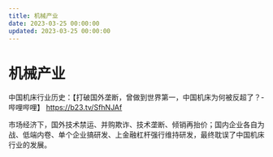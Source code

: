 ```yaml
---
title: 机械产业
date: 2023-03-25 00:00:00
updated: 2023-03-25 00:00:00
---
```


# 机械产业

中国机床行业历史：【打破国外垄断，曾做到世界第一，中国机床为何被反超了？-哔哩哔哩】 https://b23.tv/SfhNJAf

市场经济下，国外技术禁运、并购欺诈、技术垄断、倾销再抬价；国内企业各自为战、低端内卷、单个企业搞研发、上金融杠杆强行维持研发，最终耽误了中国机床行业的发展。
